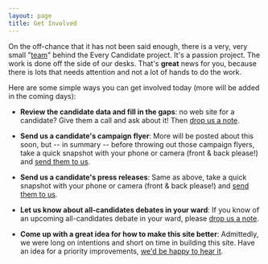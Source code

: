 ```yaml
---
layout: page
title: Get Involved 
---
```


On the off-chance that it has not been said enough, there is a very, very small "[team](/about#team)" behind the Every Candidate project. It's a passion project. The work is done off the side of our desks. That's **great** news for you, because there is lots that needs attention and not a lot of hands to do the work.

Here are some simple ways you can get involved today (more will be added in the coming days):

* **Review the candidate data and fill in the gaps**: no web site for a candidate? Give them a call and ask about it! Then <a href="mailto:everycandidate@gmail.org">drop us a note</a>.

* **Send us a candidate's campaign flyer**: More will be posted about this soon, but -- in summary -- before throwing out those campaign flyers, take a quick snapshot with your phone or camera (front & back please!) and <a href="mailto:everycandidate@gmail.org">send them to us</a>.

* **Send us a candidate's press releases**: Same as above, take a quick snapshot with your phone or camera (front & back please!) and <a href="mailto:everycandidate@gmail.org">send them to us</a>.

* **Let us know about all-candidates debates in your ward**: If you know of an upcoming all-candidates debate in your ward, please <a href="mailto:everycandidate@gmail.org">drop us a note</a>. 

* **Come up with a great idea for how to make this site better**: Admittedly, we were long on intentions and short on time in building this site. Have an idea for a priority improvements, <a href="mailto:everycandidate@gmail.com">we'd be happy to hear it</a>.


